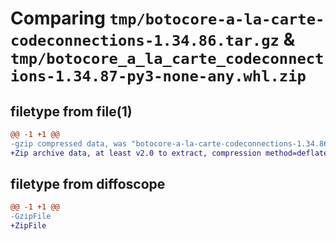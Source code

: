# Comparing `tmp/botocore-a-la-carte-codeconnections-1.34.86.tar.gz` & `tmp/botocore_a_la_carte_codeconnections-1.34.87-py3-none-any.whl.zip`

## filetype from file(1)

```diff
@@ -1 +1 @@
-gzip compressed data, was "botocore-a-la-carte-codeconnections-1.34.86.tar", last modified: Thu Apr 18 01:00:14 2024, max compression
+Zip archive data, at least v2.0 to extract, compression method=deflate
```

## filetype from diffoscope

```diff
@@ -1 +1 @@
-GzipFile
+ZipFile
```

